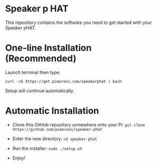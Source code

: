 # Speaker p HAT

This repository contains the software you need to get started with your Speaker pHAT.

# One-line Installation (Recommended)

Launch terminal then type:

```
curl -sS https://get.pimoroni.com/speakerphat | bash
```

Setup will continue automatically.

# Automatic Installation

* Clone this GitHub repository somewhere onto your Pi: `git clone https://github.com/pimoroni/speaker-phat`

* Enter the new directory: `cd speaker-phat`

* Run the installer: `sudo ./setup.sh`

* Enjoy!
